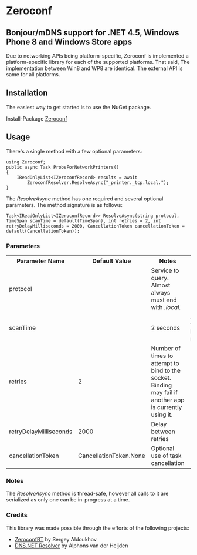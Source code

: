 Zeroconf
==========

Bonjour/mDNS support for .NET 4.5, Windows Phone 8 and Windows Store apps
-
Due to networking APIs being platform-specific, Zeroconf is implemented 
a platform-specific library for each of the supported platforms. That said, 
The implementation between Win8 and WP8 are identical. The external API is
same for all platforms.

Installation
-
The easiest way to get started is to use the NuGet package.

Install-Package [Zeroconf](http://www.nuget.org/packages/Zeroconf)

Usage
-
There's a single method with a few optional parameters:

    using Zeroconf;
    public async Task ProbeForNetworkPrinters()
    {
        IReadOnlyList<IZeroconfRecord> results = await
            ZeroconfResolver.ResolveAsync("_printer._tcp.local.");
    }

The _ResolveAsync_ method has one required and several optional parameters. 
The method signature is as follows:
    
	Task<IReadOnlyList<IZeroconfRecord>> ResolveAsync(string protocol, TimeSpan scanTime = default(TimeSpan), int retries = 2, int retryDelayMilliseconds = 2000, CancellationToken cancellationToken = default(CancellationToken));


### Parameters

<table>
	<tr>
		<th>Parameter Name</th>
		<th>Default Value</th>
		<th>Notes</th>
	</tr>
	<tr>
		<td>protocol</td>
		<td></td>
		<td>Service to query. Almost always must end with <em>.local.</em></td>
	</tr>
	<tr>
		<td>scanTime<td>
		<td>2 seconds</td>
		<td>Amount of time to listen for responses</td>
	</tr>
	<tr>
		<td>retries</td>
		<td>2</td>
		<td>Number of times to attempt to bind to the socket. Binding may fail if 
		another app is currently using it.</td>
	</tr>
	<tr>
		<td>retryDelayMilliseconds</td>
		<td>2000</td>
		<td>Delay between retries</td>
	</tr>
	<tr>
		<td>cancellationToken</td>
		<td>CancellationToken.None</td>
		<td>Optional use of task cancellation</td>
	</tr>
</table>

### Notes

The _ResolveAsync_ method is thread-safe, however all calls to it are serialized as only
one can be in-progress at a time.

### Credits

This library was made possible through the efforts of the following projects:

* [ZeroconfRT](https://github.com/saldoukhov/ZeroconfRT) by Sergey Aldoukhov
* [DNS.NET Resolver](http://www.codeproject.com/Articles/23673/DNS-NET-Resolver-C) by Alphons van der Heijden